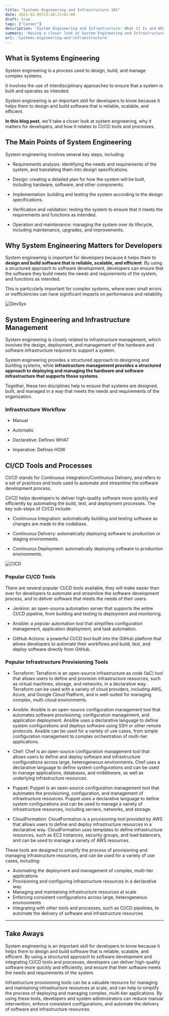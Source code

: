 ```yaml
---
title: "Systems Engineering and Infrastructure 101"
date: 2023-02-05T23:20:21+01:00
draft: true
tags: ["Career"]
description: 'System Engineering and Infrastructure: What It Is and Why It Matters for Developers'
summary: 'Having a closer look at System Engineering and Infrastructure Management, why it matters for developers, and how it relates to CI/CD tools and processes.'
url: 'systems-engineering-and-infraestructure'
---
```


## What is Systems Engineering

System engineering is a process used to design, build, and manage complex systems.

It involves the use of interdisciplinary approaches to ensure that a system is built and operates as intended.

System engineering is an important skill for developers to know because it helps them to design and build software that is reliable, scalable, and efficient.

**In this blog post**, we'll take a closer look at system engineering, why it matters for developers, and how it relates to CI/CD tools and processes.

## The Main Points of System Engineering

System engineering involves several key steps, including:

* Requirements analysis: identifying the needs and requirements of the system, and translating them into design specifications.

* Design: creating a detailed plan for how the system will be built, including hardware, software, and other components.

* Implementation: building and testing the system according to the design specifications.

* Verification and validation: testing the system to ensure that it meets the requirements and functions as intended.

* Operation and maintenance: managing the system over its lifecycle, including maintenance, upgrades, and improvements.

## Why System Engineering Matters for Developers

System engineering is important for developers because it helps them to **design and build software that is reliable, scalable, and efficient**. By using a structured approach to software development, developers can ensure that the software they build meets the needs and requirements of the system, and functions as intended. 

This is particularly important for complex systems, where even small errors or inefficiencies can have significant impacts on performance and reliability.

![DevSys](/img/dev-sys.JPG)


## System Engineering and Infrastructure Management

System engineering is closely related to infrastructure management, which involves the design, deployment, and management of the hardware and software infrastructure required to support a system.

System engineering provides a structured approach to designing and building systems, while **infrastructure management provides a structured approach to deploying and managing the hardware and software infrastructure that supports those systems**.

Together, these two disciplines help to ensure that systems are designed, built, and managed in a way that meets the needs and requirements of the organization.

### Infrastructure Workflow

* Manual
* Automatic

* Declarative: Defines WHAT
* Imperative: Defines HOW


## CI/CD Tools and Processes

CI/CD stands for Continuous Integration/Continuous Delivery, and refers to a set of practices and tools used to automate and streamline the software development process. 

CI/CD helps developers to deliver high-quality software more quickly and efficiently by automating the build, test, and deployment processes. The key sub-steps of CI/CD include:

* Continuous Integration: automatically building and testing software as changes are made to the codebase.

* Continuous Delivery: automatically deploying software to production or staging environments.

* Continuous Deployment: automatically deploying software to production environments.

![CICD](/img/CICD.JPG)

### Popular CI/CD Tools

There are several popular CI/CD tools available, they will make easier than ever for developers to automate and streamline the software development process, and to deliver software that meets the needs of their users.

* Jenkins: an open-source automation server that supports the entire CI/CD pipeline, from building and testing to deployment and monitoring.

* Ansible: a popular automation tool that simplifies configuration management, application deployment, and task automation.

* GitHub Actions: a powerful CI/CD tool built into the GitHub platform that allows developers to automate their workflows and build, test, and deploy software directly from GitHub.

### Popular Infrastructure Provisioning Tools

* Terraform: Terraform is an open-source infrastructure as code (IaC) tool that allows users to define and provision infrastructure resources, such as virtual machines, storage, and networks, in a declarative way. Terraform can be used with a variety of cloud providers, including AWS, Azure, and Google Cloud Platform, and is well-suited for managing complex, multi-cloud environments.

* Ansible: Ansible is an open-source configuration management tool that automates software provisioning, configuration management, and application deployment. Ansible uses a declarative language to define system configurations and deploys software using SSH or other remote protocols. Ansible can be used for a variety of use cases, from simple configuration management to complex orchestration of multi-tier applications.

* Chef: Chef is an open-source configuration management tool that allows users to define and deploy software and infrastructure configurations across large, heterogeneous environments. Chef uses a declarative language to define system configurations and can be used to manage applications, databases, and middleware, as well as underlying infrastructure resources.

* Puppet: Puppet is an open-source configuration management tool that automates the provisioning, configuration, and management of infrastructure resources. Puppet uses a declarative language to define system configurations and can be used to manage a variety of infrastructure resources, including servers, networks, and storage.

* CloudFormation: CloudFormation is a provisioning tool provided by AWS that allows users to define and deploy infrastructure resources in a declarative way. CloudFormation uses templates to define infrastructure resources, such as EC2 instances, security groups, and load balancers, and can be used to manage a variety of AWS resources.

These tools are designed to simplify the process of provisioning and managing infrastructure resources, and can be used for a variety of use cases, including:

* Automating the deployment and management of complex, multi-tier applications
* Provisioning and configuring infrastructure resources in a declarative way
* Managing and maintaining infrastructure resources at scale
* Enforcing consistent configurations across large, heterogeneous environments
* Integrating with other tools and processes, such as CI/CD pipelines, to automate the delivery of software and infrastructure resources

---

## Take Aways

System engineering is an important skill for developers to know because it helps them to design and build software that is reliable, scalable, and efficient. By using a structured approach to software development and integrating CI/CD tools and processes, developers can deliver high-quality software more quickly and efficiently, and ensure that their software meets the needs and requirements of the system. 

Infrastructure provisioning tools can be a valuable resource for managing and maintaining infrastructure resources at scale, and can help to simplify the process of deploying and managing complex, multi-tier applications. By using these tools, developers and system administrators can reduce manual intervention, enforce consistent configurations, and automate the delivery of software and infrastructure resources.